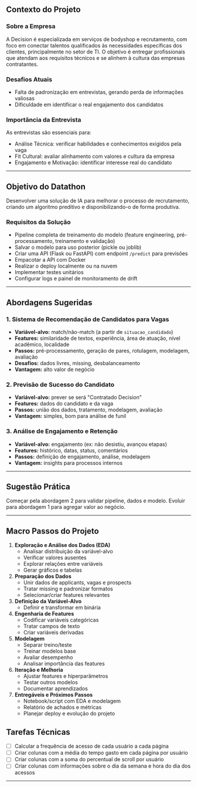 ## Contexto do Projeto

### Sobre a Empresa
A Decision é especializada em serviços de bodyshop e recrutamento, com foco em conectar talentos qualificados às necessidades específicas dos clientes, principalmente no setor de TI. 
O objetivo é entregar profissionais que atendam aos requisitos técnicos e se alinhem à cultura das empresas contratantes.

### Desafios Atuais
- Falta de padronização em entrevistas, gerando perda de informações valiosas
- Dificuldade em identificar o real engajamento dos candidatos

### Importância da Entrevista
As entrevistas são essenciais para:
- Análise Técnica: verificar habilidades e conhecimentos exigidos pela vaga
- Fit Cultural: avaliar alinhamento com valores e cultura da empresa
- Engajamento e Motivação: identificar interesse real do candidato

---

## Objetivo do Datathon
Desenvolver uma solução de IA para melhorar o processo de recrutamento, criando um algoritmo preditivo e disponibilizando-o de forma produtiva.

### Requisitos da Solução
- Pipeline completa de treinamento do modelo (feature engineering, pré-processamento, treinamento e validação)
- Salvar o modelo para uso posterior (pickle ou joblib)
- Criar uma API (Flask ou FastAPI) com endpoint `/predict` para previsões
- Empacotar a API com Docker
- Realizar o deploy localmente ou na nuvem
- Implementar testes unitários
- Configurar logs e painel de monitoramento de drift

---

## Abordagens Sugeridas

### 1. Sistema de Recomendação de Candidatos para Vagas
- **Variável-alvo:** match/não-match (a partir de `situacao_candidado`)
- **Features:** similaridade de textos, experiência, área de atuação, nível acadêmico, localidade
- **Passos:** pré-processamento, geração de pares, rotulagem, modelagem, avaliação
- **Desafios:** dados livres, missing, desbalanceamento
- **Vantagem:** alto valor de negócio

### 2. Previsão de Sucesso do Candidato
- **Variável-alvo:** prever se será "Contratado Decision"
- **Features:** dados do candidato e da vaga
- **Passos:** união dos dados, tratamento, modelagem, avaliação
- **Vantagem:** simples, bom para análise de funil

### 3. Análise de Engajamento e Retenção
- **Variável-alvo:** engajamento (ex: não desistiu, avançou etapas)
- **Features:** histórico, datas, status, comentários
- **Passos:** definição de engajamento, análise, modelagem
- **Vantagem:** insights para processos internos

---

## Sugestão Prática
Começar pela abordagem 2 para validar pipeline, dados e modelo. Evoluir para abordagem 1 para agregar valor ao negócio.

---

## Macro Passos do Projeto

1. **Exploração e Análise dos Dados (EDA)**
   - Analisar distribuição da variável-alvo
   - Verificar valores ausentes
   - Explorar relações entre variáveis
   - Gerar gráficos e tabelas
2. **Preparação dos Dados**
   - Unir dados de applicants, vagas e prospects
   - Tratar missing e padronizar formatos
   - Selecionar/criar features relevantes
3. **Definição da Variável-Alvo**
   - Definir e transformar em binária
4. **Engenharia de Features**
   - Codificar variáveis categóricas
   - Tratar campos de texto
   - Criar variáveis derivadas
5. **Modelagem**
   - Separar treino/teste
   - Treinar modelos base
   - Avaliar desempenho
   - Analisar importância das features
6. **Iteração e Melhoria**
   - Ajustar features e hiperparâmetros
   - Testar outros modelos
   - Documentar aprendizados
7. **Entregáveis e Próximos Passos**
   - Notebook/script com EDA e modelagem
   - Relatório de achados e métricas
   - Planejar deploy e evolução do projeto


## Tarefas Técnicas

- [ ] Calcular a frequência de acesso de cada usuário a cada página
- [ ] Criar colunas com a média do tempo gasto em cada página por usuário
- [ ] Criar colunas com a soma do percentual de scroll por usuário
- [ ] Criar colunas com informações sobre o dia da semana e hora do dia dos acessos

---


